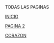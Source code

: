 TODAS LAS PAGINAS

[INICIO](./../index.md)

[PAGINA 2](./another-page.md)

[CORAZON](https://www.youtube.com/watch?v=GFq6wH5JR2A)